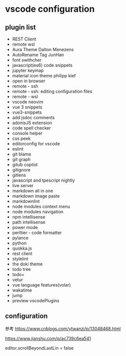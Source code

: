 # vscode configuration

## plugin list

- REST Client
- remote wsl
- Aura Theme Dalton Menezens
- AutoRename Tag JunHan
- font swithcher
- javascript(es6) code snippets
- jupyter keymap
- material icon theme philipp kief
- open in browser
- remote - ssh
- remote - ssh: editing configuration files
- remote - wsl
- vscode neovim
- vue 3 snippets
- vue3-snippets
- add jsdoc comments
- adonisJS extension
- code spell checker
- console helper
- css peek
- editorconfig for vscode
- eslint
- git blame
- git graph
- gitub copilot
- gitignore
- gitlens
- javascript and tpescript nightly
- live server
- markdown all in one
- markdown image paste
- markdownlint
- node modules context menu
- node modules navigation
- npm intellisense
- path intellisense
- power mode
- perttier - code formatter
- pylance
- python
- quokka.js
- rest client
- stylelint
- the doki theme
- todo tree
- todo+
- vetur
- vue language features(volar)
- wakatime
- jump
- preview vscodePlugins

## configuration

参考
<https://www.cnblogs.com/ytwanzi/p/13048468.html>

<https://www.jianshu.com/p/ac739c6ea541>

editor.scrollBeyondLastLin = false
